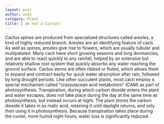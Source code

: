 ```yaml
---
layout: post
author: wiko
category: Plant
title: I am not a Cactus!
---
```

Cactus spines are produced from specialized structures called areoles, a kind of highly reduced branch. Areoles are an identifying feature of cacti. As well as spines, areoles give rise to flowers, which are usually tubular and multipetaled. Many cacti have short growing seasons and long dormancies, and are able to react quickly to any rainfall, helped by an extensive but relatively shallow root system that quickly absorbs any water reaching the ground surface. Cactus stems are often ribbed or fluted, which allows them to expand and contract easily for quick water absorption after rain, followed by long drought periods. Like other succulent plants, most cacti employ a special mechanism called "crassulacean acid metabolism" (CAM) as part of photosynthesis. Transpiration, during which carbon dioxide enters the plant and water escapes, does not take place during the day at the same time as photosynthesis, but instead occurs at night. The plant stores the carbon dioxide it takes in as malic acid, retaining it until daylight returns, and only then using it in photosynthesis. Because transpiration takes place during the cooler, more humid night hours, water loss is significantly reduced.